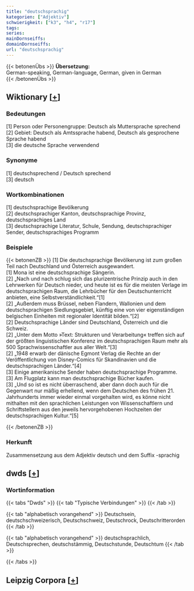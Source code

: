 ```yaml
---
title: "deutschsprachig"
kategorien: ["Adjektiv"]
schwierigkeit: ["k3", "h4", "r17"]
tags:
series:
mainDornseiffs:
domainDornseiffs:
url: "deutschsprachig"
---
```


{{< betonenÜbs >}}
**Übersetzung:**  
German-speaking, German-language, German, given in German  
{{< /betonenÜbs >}}

## Wiktionary [[+](https://de.wiktionary.org/wiki/deutschsprachig)]

### Bedeutungen
[1] Person oder Personengruppe: Deutsch als Muttersprache sprechend  
[2] Gebiet: Deutsch als Amtssprache habend, Deutsch als gesprochene Sprache habend  
[3] die deutsche Sprache verwendend  

### Synonyme
[1] deutschsprechend / Deutsch sprechend  
[3] deutsch  

### Wortkombinationen
[1] deutschsprachige Bevölkerung  
[2] deutschsprachiger Kanton, deutschsprachige Provinz, deutschsprachiges Land  
[3] deutschsprachige Literatur, Schule, Sendung, deutschsprachiger Sender, deutschsprachiges Programm  

### Beispiele
{{< betonenZB >}}
[1] Die deutschsprachige Bevölkerung ist zum großen Teil nach Deutschland und Österreich ausgewandert.  
[1] Mona ist eine deutschsprachige Sängerin.  
[2] „Nach und nach schlug sich das plurizentrische Prinzip auch in den Lehrwerken für Deutsch nieder, und heute ist es für die meisten Verlage im deutschsprachigen Raum, die Lehrbücher für den Deutschunterricht anbieten, eine Selbstverständlichkeit.“[1]  
[2] „Außerdem muss Brüssel, neben Flandern, Wallonien und dem deutschsprachigen Siedlungsgebiet, künftig eine von vier eigenständigen belgischen Einheiten mit regionaler Identität bilden.“[2]  
[2] Deutschsprachige Länder sind Deutschland, Österreich und die Schweiz.  
[2] „Unter dem Motto »Text: Strukturen und Verarbeitung« treffen sich auf der größten linguistischen Konferenz im deutschsprachigen Raum mehr als 500 Sprachwissenschaftler aus aller Welt.“[3]  
[2] „1948 erwarb der dänische Egmont Verlag die Rechte an der Veröffentlichung von Disney-Comics für Skandinavien und die deutschsprachigen Länder.“[4]  
[3] Einige amerikanische Sender haben deutschsprachige Programme.  
[3] Am Flugplatz kann man deutschsprachige Bücher kaufen.  
[3] „Und so ist es nicht überraschend, aber dann doch auch für die Gegenwart nur mäßig erhellend, wenn dem Deutschen des frühen 21. Jahrhunderts immer wieder einmal vorgehalten wird, es könne nicht mithalten mit den sprachlichen Leistungen von Wissenschaftlern und Schriftstellern aus den jeweils hervorgehobenen Hochzeiten der deutschsprachigen Kultur.“[5]  

{{< /betonenZB >}}
### Herkunft
Zusammensetzung aus dem Adjektiv deutsch und dem Suffix -sprachig  



## dwds [[+](https://www.dwds.de/wb/deutschsprachig)]

### Wortinformation
{{< tabs "Dwds" >}}
{{< tab "Typische Verbindungen" >}}
{{< /tab >}}

{{< tab "alphabetisch vorangehend" >}}
Deutschsein, deutschschweizerisch, Deutschschweiz, Deutschrock, Deutschritterorden
{{< /tab >}}

{{< tab "alphabetisch vorangehend" >}}
deutschsprachlich, Deutschsprechen, deutschstämmig, Deutschstunde, Deutschtum
{{< /tab >}}

{{< /tabs >}}

## Leipzig Corpora [[+](https://corpora.uni-leipzig.de/en/res?word=deutschsprachig&corpusId=deu_newscrawl-public_2018)]


